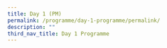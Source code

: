 ```yaml
---
title: Day 1 (PM)
permalink: /programme/day-1-programme/permalink/
description: ""
third_nav_title: Day 1 Programme
---
```

